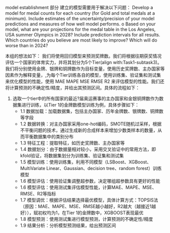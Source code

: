 model establishment 部分
建立的模型需要用于解决以下问题：
Develop a model for medal counts for each country (for Gold and total medals at a minimum). Include estimates of the uncertainty/precision of your model predictions and measures of how well model performs.
o Based on your model, what are your projections for the medal table in the Los Angeles, USA summer Olympics in 2028? Include prediction intervals for all results. Which countries do you believe are most likely to improve? Which will do worse than in 2024?

本组的想法如下：
我们将使用回归模型来预测奖牌数。我们将根据往期获奖情况评估一个国家的体育实力，并将其划分为5个Tier(align with:Task1-subtask3)。我们将分别使用金牌、银牌和铜牌数作为目标变量，使用历史奖牌数、主办国家等因素作为解释变量，,为每个Tier训练各自的模型，使用训练集、验证集和测试集来优化模型的性能，使用 MAE       MAPE       MSE       RMSE       R2 来评估模型的性能。我们还将计算预测的不确定性/精度，并给出其预测区间。具体的流程如下：
1. 选取一个tier中的所有国家的最近?届奥运赛事的主办国家和金银铜牌数作为数据集进行训练，以Tier 1的金牌数模型训练为例，具体步骤如下：
    - 1.1 数据加载：加载数据集，包括主办国家、历年金牌数、银牌数、铜牌数等字段
    - 1.2 数据转换：对主办国家采用one-hot编码，SMOTE随机过采样，根据不平衡问题的技术，通过生成新的合成样本来增加少数类样本的数量，从而平衡数据集中的类别分布
    - 1.3 特征工程：提取特征，如历史奖牌数、主办国家等
    - 1.4 数据划分：由于数据量相对较小，采用交叉验证中的常用方法，即kfold验证，将数据集划分为训练集、验证集和测试集
    - 1.5 模型训练：使用训练集，利用不同模型（LSBoost、XGBoost、MultiVariate Linear、Gaussian、decision tree、random forest）训练模型 
    - 1.6 模型评估：使用验证集调整超参数，决定哪组超参数具有更好的性能
    - 1.6 模型评估：使用测试集评估模型性能，计算MAE、MAPE、MSE、RMSE、R2等指标
    - 1.7 模型调优：根据评估结果选择最优模型，具体计算方式：TOPSIS法（原因：MAE、MAPE、MSE、RMSE越小越好，R2越大（越接近1越好）），赋初权均为1，在Tier 1的金牌数中，XGBOOST表现最优
    - 1.8 模型预测：使用测试集进行模型预测，计算预测的不确定性/精度
    - 1.9 结果分析：分析模型预测结果，给出预测区间